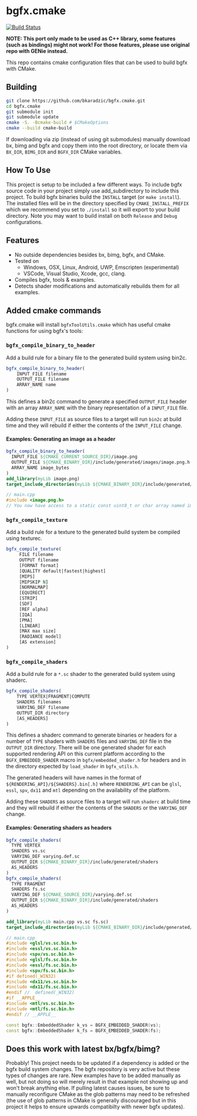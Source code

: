 # bgfx.cmake
[![Build Status](https://github.com/bkaradzic/bgfx.cmake/workflows/Release/badge.svg)](https://github.com/bkaradzic/bgfx.cmake/workflows/Release/badge.svg)

**NOTE: This port only made to be used as C++ library, some features (such as bindings) might not work! For those features, please use original repo with GENie instead.**

This repo contains cmake configuration files that can be used to build bgfx with CMake.

## Building

```bash
git clone https://github.com/bkaradzic/bgfx.cmake.git
cd bgfx.cmake
git submodule init
git submodule update
cmake -S. -Bcmake-build # $CMakeOptions
cmake --build cmake-build
```

If downloading via zip (instead of using git submodules) manually download bx, bimg and bgfx and copy them into the root directory, or locate them via `BX_DIR`, `BIMG_DIR` and `BGFX_DIR` CMake variables.

## How To Use
This project is setup to be included a few different ways. To include bgfx source code in your project simply use add_subdirectory to include this project. To build bgfx binaries build the `INSTALL` target (or `make install`). The installed files will be in the directory specified by `CMAKE_INSTALL_PREFIX` which we recommend you set to `./install` so it will export to your build directory. Note you may want to build install on both `Release` and `Debug` configurations.

## Features
* No outside dependencies besides bx, bimg, bgfx, and CMake.
* Tested on
    * Windows, OSX, Linux, Android, UWP, Emscripten (experimental)
    * VSCode, Visual Studio, Xcode, gcc, clang.
* Compiles bgfx, tools & examples.
* Detects shader modifications and automatically rebuilds them for all examples.

## Added cmake commands
bgfx.cmake will install `bgfxToolUtils.cmake` which has useful cmake functions for using bgfx's tools:

### `bgfx_compile_binary_to_header`
Add a build rule for a binary file to the generated build system using bin2c.
```cmake
bgfx_compile_binary_to_header(
	INPUT_FILE filename
	OUTPUT_FILE filename
	ARRAY_NAME name
)
```
This defines a bin2c command to generate a specified `OUTPUT_FILE` header with an array `ARRAY_NAME` with the binary representation of a `INPUT_FILE` file.

Adding these `INPUT_FILE` as source files to a target will run `bin2c` at build time and they will rebuild if either the contents of the `INPUT_FILE` change.

#### Examples: Generating an image as a header
```cmake
bgfx_compile_binary_to_header(
  INPUT_FILE ${CMAKE_CURRENT_SOURCE_DIR}/image.png
  OUTPUT_FILE ${CMAKE_BINARY_DIR}/include/generated/images/image.png.h
  ARRAY_NAME image_bytes
)
add_library(myLib image.png)
target_include_directories(myLib ${CMAKE_BINARY_DIR}/include/generated/images)
```

```cpp
// main.cpp
#include <image.png.h>
// You now have access to a static const uint8_t or char array named image_bytes
```

### `bgfx_compile_texture`
Add a build rule for a texture to the generated build system be compiled using texturec.
```cmake
bgfx_compile_texture(
     FILE filename
     OUTPUT filename
     [FORMAT format]
     [QUALITY default|fastest|highest]
     [MIPS]
     [MIPSKIP N]
     [NORMALMAP]
     [EQUIRECT]
     [STRIP]
     [SDF]
     [REF alpha]
     [IQA]
     [PMA]
     [LINEAR]
     [MAX max size]
     [RADIANCE model]
     [AS extension]
)
```

### `bgfx_compile_shaders`
Add a build rule for a `*.sc` shader to the generated build system using shaderc.
```cmake
bgfx_compile_shaders(
	TYPE VERTEX|FRAGMENT|COMPUTE
	SHADERS filenames
	VARYING_DEF filename
	OUTPUT_DIR directory
	[AS_HEADERS]
)
```
This defines a shaderc command to generate binaries or headers for a number of `TYPE` shaders with `SHADERS` files and `VARYING_DEF` file in the `OUTPUT_DIR` directory. There will be one generated shader for each supported rendering API on this current platform according to the `BGFX_EMBEDDED_SHADER` macro in `bgfx/embedded_shader.h` for headers and in the directory expected by `load_shader` in `bgfx_utils.h`.

The generated headers will have names in the format of `${RENDERING_API}/${SHADERS}.bin[.h]` where `RENDERING_API` can be `glsl`, `essl`, `spv`, `dx11` and `mtl` depending on the availability of the platform.

Adding these `SHADERS` as source files to a target will run `shaderc` at build time and they will rebuild if either the contents of the `SHADERS` or the `VARYING_DEF` change.

#### Examples: Generating shaders as headers
```cmake
bgfx_compile_shaders(
  TYPE VERTEX
  SHADERS vs.sc
  VARYING_DEF varying.def.sc
  OUTPUT_DIR ${CMAKE_BINARY_DIR}/include/generated/shaders
  AS_HEADERS
)
bgfx_compile_shaders(
  TYPE FRAGMENT
  SHADERS fs.sc
  VARYING_DEF ${CMAKE_SOURCE_DIR}/varying.def.sc
  OUTPUT_DIR ${CMAKE_BINARY_DIR}/include/generated/shaders
  AS_HEADERS
)

add_library(myLib main.cpp vs.sc fs.sc)
target_include_directories(myLib ${CMAKE_BINARY_DIR}/include/generated/shaders)
```

```cpp
// main.cpp
#include <glsl/vs.sc.bin.h>
#include <essl/vs.sc.bin.h>
#include <spv/vs.sc.bin.h>
#include <glsl/fs.sc.bin.h>
#include <essl/fs.sc.bin.h>
#include <spv/fs.sc.bin.h>
#if defined(_WIN32)
#include <dx11/vs.sc.bin.h>
#include <dx11/fs.sc.bin.h>
#endif //  defined(_WIN32)
#if __APPLE__
#include <mtl/vs.sc.bin.h>
#include <mtl/fs.sc.bin.h>
#endif // __APPLE__

const bgfx::EmbeddedShader k_vs = BGFX_EMBEDDED_SHADER(vs);
const bgfx::EmbeddedShader k_fs = BGFX_EMBEDDED_SHADER(fs);
```

## Does this work with latest bx/bgfx/bimg?
Probably! This project needs to be updated if a dependency is added or the bgfx build system changes. The bgfx repository is very active but these types of changes are rare. New examples have to be added manually as well, but not doing so will merely result in that example not showing up and won't break anything else. If pulling latest causes issues, be sure to manually reconfigure CMake as the glob patterns may need to be refreshed (the use of glob patterns in CMake is generally discouraged but in this project it helps to ensure upwards compatibilty with newer bgfx updates).
